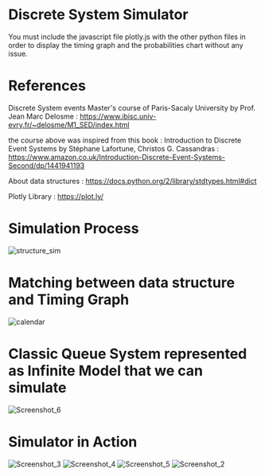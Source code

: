 # Discrete System Simulator
You must include the javascript file plotly.js with the other python files in order to display the timing graph and the probabilities chart without any issue. 

# References 
Discrete System events Master's course of Paris-Sacaly University by Prof. Jean Marc Delosme : https://www.ibisc.univ-evry.fr/~delosme/M1_SED/index.html 

the course above was inspired from this book  : Introduction to Discrete Event Systems by  Stéphane Lafortune, Christos G. Cassandras : https://www.amazon.co.uk/Introduction-Discrete-Event-Systems-Second/dp/1441941193

About data structures : https://docs.python.org/2/library/stdtypes.html#dict

Plotly Library : https://plot.ly/

# Simulation Process
![structure_sim](https://user-images.githubusercontent.com/34900477/67153649-6825f600-f2ed-11e9-8870-03238f43676c.png)

# Matching between data structure and Timing Graph
![calendar](https://user-images.githubusercontent.com/34900477/67153682-031ed000-f2ee-11e9-981d-0c7735c7fdc1.png)

# Classic Queue System represented as Infinite Model that we can simulate 
![Screenshot_6](https://user-images.githubusercontent.com/34900477/67153721-92c47e80-f2ee-11e9-9def-61ecd27d73c1.png)

# Simulator in Action 

![Screenshot_3](https://user-images.githubusercontent.com/34900477/67153726-a5d74e80-f2ee-11e9-8cae-88454a481eb5.png)
![Screenshot_4](https://user-images.githubusercontent.com/34900477/67153727-a5d74e80-f2ee-11e9-9944-fd0675d49507.png)
![Screenshot_5](https://user-images.githubusercontent.com/34900477/67153728-a66fe500-f2ee-11e9-8b21-8e65b5c05d56.png)
![Screenshot_2](https://user-images.githubusercontent.com/34900477/67153729-a66fe500-f2ee-11e9-9308-39c913a592c6.png)






